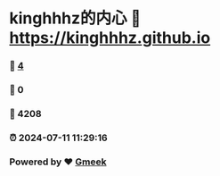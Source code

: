 # kinghhhz的内心 :link: https://kinghhhz.github.io 
### :page_facing_up: [4](https://kinghhhz.github.io/tag.html) 
### :speech_balloon: 0 
### :hibiscus: 4208 
### :alarm_clock: 2024-07-11 11:29:16 
### Powered by :heart: [Gmeek](https://github.com/Meekdai/Gmeek)
